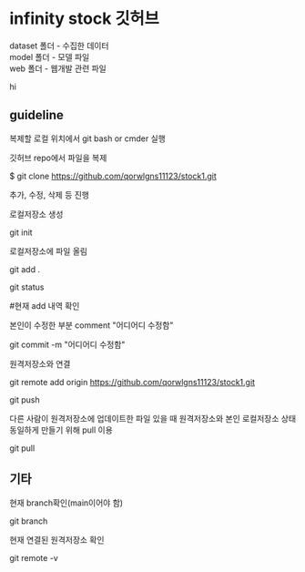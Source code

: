 # infinity stock 깃허브

dataset 폴더 - 수집한 데이터  
model 폴더 - 모델 파일  
web 폴더 - 웹개발 관련 파일

hi

## guideline

복제할 로컬 위치에서 git bash or cmder 실행



깃허브 repo에서 파일을 복제

$ git clone https://github.com/qorwlgns11123/stock1.git



추가, 수정, 삭제 등 진행



로컬저장소 생성

git init



로컬저장소에 파일 올림

git add .



git status

#현재 add 내역 확인



본인이 수정한 부분 comment "어디어디 수정함"

git commit -m "어디어디 수정함"



원격저장소와 연결

git remote add origin https://github.com/qorwlgns11123/stock1.git

git push



다른 사람이 원격저장소에 업데이트한 파일 있을 때 원격저장소와 본인 로컬저장소 상태 동일하게 만들기 위해 pull 이용

git pull





## 기타

현재 branch확인(main이어야 함)

git branch



현재 연결된 원격저장소 확인

git remote -v

